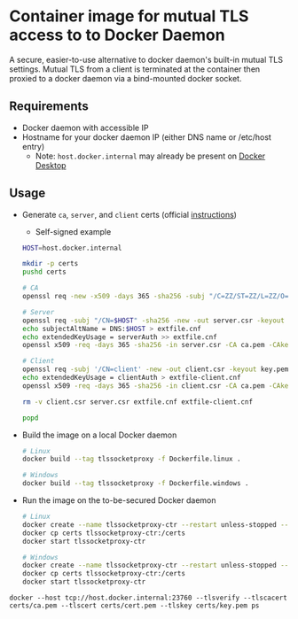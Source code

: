 # Container image for mutual TLS access to to Docker Daemon
A secure, easier-to-use alternative to docker daemon's built-in mutual TLS settings. Mutual TLS from a client is terminated at the container then proxied to a docker daemon via a bind-mounted docker socket. 

## Requirements
* Docker daemon with accessible IP
* Hostname for your docker daemon IP (either DNS name or /etc/host entry)
  * Note: `host.docker.internal` may already be present on [Docker Desktop](https://docs.docker.com/docker-for-mac/networking/#use-cases-and-workarounds) 

## Usage
* Generate `ca`, `server`, and `client` certs (official [instructions](https://docs.docker.com/engine/security/https/#create-a-ca-server-and-client-keys-with-openssl))
    * Self-signed example
    ```bash
    HOST=host.docker.internal
  
    mkdir -p certs
    pushd certs
    
    # CA
    openssl req -new -x509 -days 365 -sha256 -subj "/C=ZZ/ST=ZZ/L=ZZ/O=ZZ/CN=$HOST" -out ca.pem -keyout ca-key.pem -newkey rsa:4096 -nodes
    
    # Server
    openssl req -subj "/CN=$HOST" -sha256 -new -out server.csr -keyout server-key.pem -newkey rsa:4096 -nodes
    echo subjectAltName = DNS:$HOST > extfile.cnf
    echo extendedKeyUsage = serverAuth >> extfile.cnf
    openssl x509 -req -days 365 -sha256 -in server.csr -CA ca.pem -CAkey ca-key.pem -CAcreateserial -out server-cert.pem -extfile extfile.cnf
    
    # Client
    openssl req -subj '/CN=client' -new -out client.csr -keyout key.pem -newkey rsa:4096 -nodes
    echo extendedKeyUsage = clientAuth > extfile-client.cnf
    openssl x509 -req -days 365 -sha256 -in client.csr -CA ca.pem -CAkey ca-key.pem -CAcreateserial -out cert.pem -extfile extfile-client.cnf
    
    rm -v client.csr server.csr extfile.cnf extfile-client.cnf
    
    popd
    ```

* Build the image on a local Docker daemon
    ```bash
    # Linux
    docker build --tag tlssocketproxy -f Dockerfile.linux .

    # Windows
    docker build --tag tlssocketproxy -f Dockerfile.windows .
    ```

* Run the image on the to-be-secured Docker daemon
    ```bash
    # Linux
    docker create --name tlssocketproxy-ctr --restart unless-stopped --volume '/var/run/docker.sock:/var/run/docker.sock' --user root -p 23760:2376 tlssocketproxy
    docker cp certs tlssocketproxy-ctr:/certs
    docker start tlssocketproxy-ctr

    # Windows
    docker create --name tlssocketproxy-ctr --restart unless-stopped --volume '\\.\pipe\docker_engine:\\.\pipe\docker_engine' --user ContainerAdministrator -p 23760:2376 tlssocketproxy
    docker cp certs tlssocketproxy-ctr:/certs
    docker start tlssocketproxy-ctr
    ```

```
docker --host tcp://host.docker.internal:23760 --tlsverify --tlscacert certs/ca.pem --tlscert certs/cert.pem --tlskey certs/key.pem ps
```
